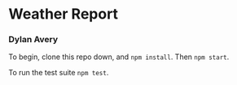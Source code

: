 # Weather Report

### Dylan Avery

To begin, clone this repo down, and `npm install`. Then `npm start`.

To run the test suite `npm test`.
